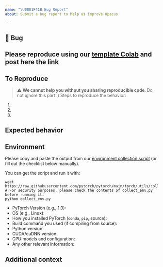 ```yaml
---
name: "\U0001F41B Bug Report"
about: Submit a bug report to help us improve Opacus

---
```


## 🐛 Bug

<!-- A clear and concise description of what the bug is. -->


## Please reproduce using our [template Colab](https://colab.research.google.com/drive/1pCyN3_gN3WyhyQt8--eBPN5zVf2XZxiN?usp=sharing) and post here the link
<!-- Please paste your colab link here. Remember: SET IT TO PUBLIC! :D -->

## To Reproduce
> :warning: **We cannot help you without you sharing reproducible code**. Do not ignore this part :)
Steps to reproduce the behavior:

1.
2.
3.

<!-- If you have a code sample, error messages, stack traces, please provide it here as well -->

## Expected behavior

<!-- A clear and concise description of what you expected to happen. -->

## Environment

Please copy and paste the output from our
[environment collection script](https://raw.githubusercontent.com/pytorch/pytorch/main/torch/utils/collect_env.py)
(or fill out the checklist below manually).

You can get the script and run it with:

```
wget https://raw.githubusercontent.com/pytorch/pytorch/main/torch/utils/collect_env.py
# For security purposes, please check the contents of collect_env.py before running it.
python collect_env.py
```

 - PyTorch Version (e.g., 1.0):
 - OS (e.g., Linux):
 - How you installed PyTorch (`conda`, `pip`, source):
 - Build command you used (if compiling from source):
 - Python version:
 - CUDA/cuDNN version:
 - GPU models and configuration:
 - Any other relevant information:

## Additional context

<!-- Add any other context about the problem here. -->
